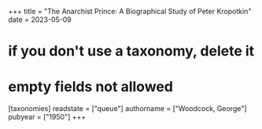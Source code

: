 +++
title = "The Anarchist Prince: A Biographical Study of Peter Kropotkin"
date = 2023-05-09
# if you don't use a taxonomy, delete it
# empty fields not allowed
[taxonomies]
  readstate = ["queue"]
  authorname = ["Woodcock, George"]
  pubyear = ["1950"]
+++

